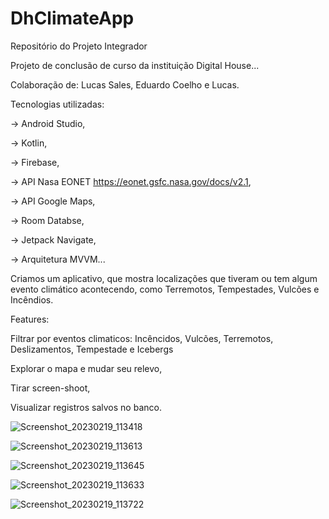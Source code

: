# DhClimateApp
Repositório do Projeto Integrador


Projeto de conclusão de curso da instituição Digital House...

Colaboração de: Lucas Sales, Eduardo Coelho e Lucas.

Tecnologias utilizadas: 

→ Android Studio, 

→ Kotlin, 

→ Firebase, 

→ API Nasa EONET https://eonet.gsfc.nasa.gov/docs/v2.1,

→ API Google Maps,

→ Room Databse,

→ Jetpack Navigate,

→ Arquitetura MVVM...

Criamos um aplicativo, que mostra localizações que tiveram ou tem algum evento climático acontecendo, como Terremotos, Tempestades, Vulcões e Incêndios.

Features:

Filtrar por eventos climaticos: Incêncidos, Vulcões, Terremotos, Deslizamentos, Tempestade e Icebergs

Explorar o mapa e mudar seu relevo,

Tirar screen-shoot,

Visualizar registros salvos no banco.

![Screenshot_20230219_113418](https://user-images.githubusercontent.com/76714413/219955046-c03b07de-f6d4-4013-8696-6f6d70bcdaca.png)

![Screenshot_20230219_113613](https://user-images.githubusercontent.com/76714413/219955056-96e3d9f7-f05d-43ff-b0a8-0587f069e39a.png)

![Screenshot_20230219_113645](https://user-images.githubusercontent.com/76714413/219955063-41faa169-5845-4499-9f27-449c2b27c372.png)

![Screenshot_20230219_113633](https://user-images.githubusercontent.com/76714413/219955074-35f8bde9-6f6a-4507-8543-09842a91ea36.png)

![Screenshot_20230219_113722](https://user-images.githubusercontent.com/76714413/219955086-78e81c24-b88e-47ff-93ab-45af1015550b.png)



